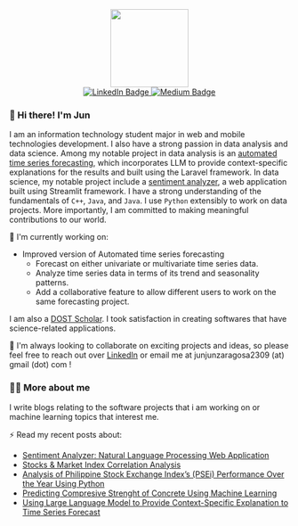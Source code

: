 
<div id="header" align="center">
  <img src="https://media2.giphy.com/media/epoTOccTlFNpRhK8wR/giphy.gif?cid=6c09b952xfsei8gaukb71rgu3mps16kpv4g7c78g9pcbedgk&ep=v1_internal_gif_by_id&rid=giphy.gif&ct=s" width="140"/>
</div>

<div id="badges" align="center">
  <a href="https://www.linkedin.com/in/jun-jun-zaragosa-b585992a1/">
    <img src="https://img.shields.io/badge/LinkedIn-blue?style=for-the-badge&logo=linkedin&logoColor=white" alt="LinkedIn Badge"/>
  </a>
<!--   <a href="">
    <img src="https://img.shields.io/badge/Twitter-blue?style=for-the-badge&logo=twitter&logoColor=white" alt="Twitter Badge"/>
  </a> -->
  <a href="https://medium.com/@junjunzaragosa2309">
    <img src="https://img.shields.io/badge/Medium-12100E?style=for-the-badge&logo=medium&logoColor=white" alt="Medium Badge"/>
  </a> 
</div>

### 👋 Hi there! I'm Jun

I am an information technology student major in web and mobile technologies development. I also have a strong passion in data analysis and data science. Among my notable project in data analysis is an [automated time series forecasting](https://medium.com/@junjunzaragosa2309/using-large-language-model-to-provide-context-specific-explanation-to-time-series-forecast-69a701abb40a), which incorporates LLM to provide context-specific explanations for the results and built using the Laravel framework. In data science, my notable project include a [sentiment analyzer](https://medium.com/@junjunzaragosa2309/sentiment-analyzer-natural-language-processing-web-application-fa0ea89f5825), a web application built using Streamlit framework. I have a strong understanding of the fundamentals of `C++`, `Java`, and `Java`. I use `Python` extensibly to work on data projects. More importantly, I am committed to making meaningful contributions to our world.

🔭 I'm currently working on:
- Improved version of Automated time series forecasting
    - Forecast on either univariate or multivariate time series data.
    - Analyze time series data in terms of its trend and seasonality patterns.
    - Add a collaborative feature to allow different users to work on the same forecasting project. 


I am also a [DOST Scholar](https://www.dost.gov.ph/transparency/about-dost/desired-outcomes/23-announcements/3558-scholarship-announcement.html). I took satisfaction in creating softwares that have science-related applications. 

👯 I'm always looking to collaborate on exciting projects and ideas, so please feel free to reach out over [LinkedIn](https://www.linkedin.com/in/jun-jun-zaragosa-b585992a1/) or email me at junjunzaragosa2309 (at) gmail (dot) com !

### 👩‍💻 More about me

I write blogs relating to the software projects that i am working on or machine learning topics that interest me. 

⚡ Read my recent posts about:
- [Sentiment Analyzer: Natural Language Processing Web Application](https://medium.com/@junjunzaragosa2309)
- [Stocks & Market Index Correlation Analysis](https://medium.com/@junjunzaragosa2309/stocks-market-index-correlation-analysis-530e81f33aba)
- [Analysis of Philippine Stock Exchange Index’s (PSEi) Performance Over the Year Using Python](https://medium.com/@junjunzaragosa2309/philippine-stock-exchange-index-analysis-of-pseis-performance-over-the-year-using-python-b4293dd22a96)
- [Predicting Compresive Strenght of Concrete Using Machine Learning](https://medium.com/@junjunzaragosa2309/predicting-compresive-strenght-of-concrete-using-machine-learning-dfa5ebb4dc4e)
- [Using Large Language Model to Provide Context-Specific Explanation to Time Series Forecast](https://medium.com/@junjunzaragosa2309/using-large-language-model-to-provide-context-specific-explanation-to-time-series-forecast-69a701abb40a)



